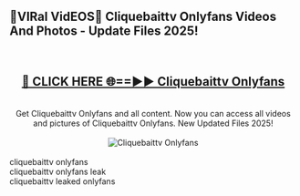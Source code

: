 <h2>🔴VIRal VidEOS🔴 Cliquebaittv Onlyfans Videos And Photos - Update Files 2025!</h2>
<br>
<div align="center">
<h2><a href="https://virallinks.top/odZfE0" rel="nofollow">🔴 CLICK HERE 🌐==►► Cliquebaittv Onlyfans</a></h2>
<br>
Get Cliquebaittv Onlyfans and all content. Now you can access all videos and pictures of Cliquebaittv Onlyfans. New Updated Files 2025!
<br>
<br>
<a href="https://virallinks.top/odZfE0" rel="nofollow" data-target="animated-image.originalLink"><img src="https://i.imgur.com/dJHk4Zq.gif)" alt="Cliquebaittv Onlyfans" style="max-width: 100%; display: inline-block;" data-target="animated-image.originalImage"></a>
</div>
<br>
cliquebaittv onlyfans<br>
cliquebaittv onlyfans leak<br>
cliquebaittv leaked onlyfans
